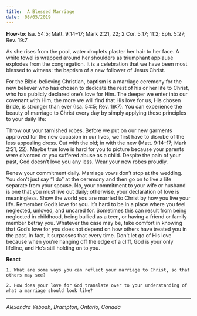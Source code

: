 ```yaml
---
title:  A Blessed Marriage
date:  08/05/2019
---
```


**How-to**: Isa. 54:5; Matt. 9:14–17; Mark 2:21, 22; 2 Cor. 5:17; 11:2; Eph. 5:27; Rev. 19:7

As she rises from the pool, water droplets plaster her hair to her face. A white towel is wrapped around her shoulders as triumphant applause explodes from the congregation. It is a celebration that we have been most blessed to witness: the baptism of a new follower of Jesus Christ.

For the Bible-believing Christian, baptism is a marriage ceremony for the new believer who has chosen to dedicate the rest of his or her life to Christ, who has publicly declared one’s love for Him. The deeper we enter into our covenant with Him, the more we will find that His love for us, His chosen Bride, is stronger than ever (Isa. 54:5; Rev. 19:7). You can experience the beauty of marriage to Christ every day by simply applying these principles to your daily life:

Throw out your tarnished robes. Before we put on our new garments approved for the new occasion in our lives, we first have to disrobe of the less appealing dress. Out with the old; in with the new (Matt. 9:14–17; Mark 2:21, 22). Maybe true love is hard for you to picture because your parents were divorced or you suffered abuse as a child. Despite the pain of your past, God doesn’t love you any less. Wear your new robes proudly.

Renew your commitment daily. Marriage vows don’t stop at the wedding. You don’t just say “I do” at the ceremony and then go on to live a life separate from your spouse. No, your commitment to your wife or husband is one that you must live out daily; otherwise, your declaration of love is meaningless. Show the world you are married to Christ by how you live your life. Remember God’s love for you. It’s hard to be in a place where you feel neglected, unloved, and uncared for. Sometimes this can result from being neglected in childhood, being bullied as a teen, or having a friend or family member betray you. Whatever the case may be, take comfort in knowing that God’s love for you does not depend on how others have treated you in the past. In fact, it surpasses that every time. Don’t let go of His love because when you’re hanging off the edge of a cliff, God is your only lifeline, and He’s still holding on to you.

**React**

`1. What are some ways you can reflect your marriage to Christ, so that others may see?`

`2. How does your love for God translate over to your understanding of what a marriage should look like?`

---

_Alexandra Yeboah, Brampton, Ontario, Canada_